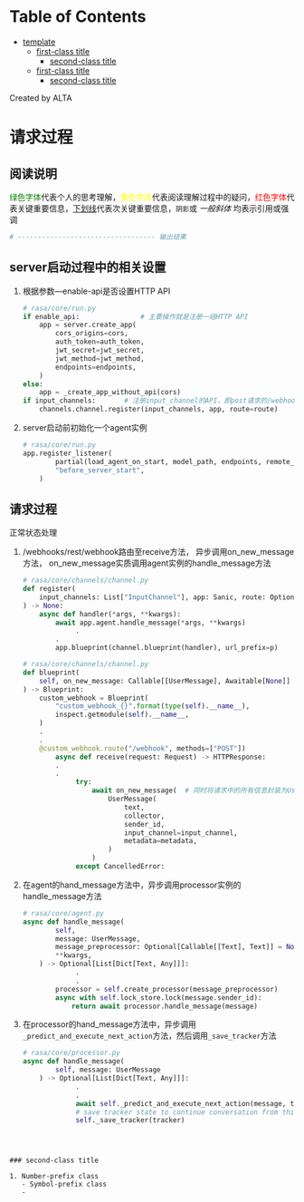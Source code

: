 
Table of Contents
=================

   * [template](#template)
      * [first-class title](#first-class-title)
         * [second-class title](#second-class-title)
      * [first-class title](#first-class-title-1)
         * [second-class title](#second-class-title-1)

Created by ALTA
# 请求过程  
## 阅读说明  

<font color=#008000>绿色字体</font>代表个人的思考理解，<font color=Yellow>黄色字体</font>代表阅读理解过程中的疑问，<font color=Red>红色字体</font>代表关键重要信息，<u>下划线</u>代表次关键重要信息，`阴影`或 *一般斜体* 均表示引用或强调 

```python
# ---------------------------------- 输出结果
```

## server启动过程中的相关设置  

1. 根据参数—enable-api是否设置HTTP API 

   ```python
   # rasa/core/run.py
   if enable_api:				# 主要操作就是注册一组HTTP API
       app = server.create_app(
           cors_origins=cors,
           auth_token=auth_token,
           jwt_secret=jwt_secret,
           jwt_method=jwt_method,
           endpoints=endpoints,
       )
   else:
       app = _create_app_without_api(cors)
   if input_channels:		# 注册input_channel的API，即post请求的/webhooks/rest/webhook
       channels.channel.register(input_channels, app, route=route)
   ```

2. server启动前初始化一个agent实例

   ```python
   # rasa/core/run.py
   app.register_listener(
           partial(load_agent_on_start, model_path, endpoints, remote_storage),
           "before_server_start",
       )
   ```

   

##  请求过程  

正常状态处理

1. /webhooks/rest/webhook路由至receive方法， 异步调用on_new_message方法， on_new_message实质调用agent实例的handle_message方法

   ```python
   # rasa/core/channels/channel.py
   def register(
       input_channels: List["InputChannel"], app: Sanic, route: Optional[Text]
   ) -> None:
       async def handler(*args, **kwargs):
           await app.agent.handle_message(*args, **kwargs)
   				.
           .
           app.blueprint(channel.blueprint(handler), url_prefix=p)
   ```

   

   ```python
   # rasa/core/channels/channel.py
   def blueprint(
       self, on_new_message: Callable[[UserMessage], Awaitable[None]]
   ) -> Blueprint:
       custom_webhook = Blueprint(
           "custom_webhook_{}".format(type(self).__name__),
           inspect.getmodule(self).__name__,
       )
       .
       .
       @custom_webhook.route("/webhook", methods=["POST"])
           async def receive(request: Request) -> HTTPResponse:
           .
           .
           		try:
           		    await on_new_message(  # 同时将请求中的所有信息封装为UsewrMessage对象
           		        UserMessage(
           		            text,
           		            collector,
           		            sender_id,
           		            input_channel=input_channel,
           		            metadata=metadata,
           		        )
           		    )
           		except CancelledError:
   ```

2. 在agent的hand_message方法中，异步调用processor实例的handle_message方法

   ```python
   # rasa/core/agent.py
   async def handle_message(
           self,
           message: UserMessage,
           message_preprocessor: Optional[Callable[[Text], Text]] = None,
           **kwargs,
       ) -> Optional[List[Dict[Text, Any]]]:
     			.
     			.
           processor = self.create_processor(message_preprocessor)
           async with self.lock_store.lock(message.sender_id):
               return await processor.handle_message(message)
   ```

3. 在processor的hand_message方法中，异步调用`_predict_and_execute_next_action`方法，然后调用`_save_tracker`方法

   ```python
   # rasa/core/processor.py
   async def handle_message(
           self, message: UserMessage
       ) -> Optional[List[Dict[Text, Any]]]:
     			.
     			.
     			await self._predict_and_execute_next_action(message, tracker)
     			# save tracker state to continue conversation from this state
     			self._save_tracker(tracker)
   ```
```
   
   

### second-class title  

1. Number-prefix class  
   - Symbol-prefix class
   - 
```